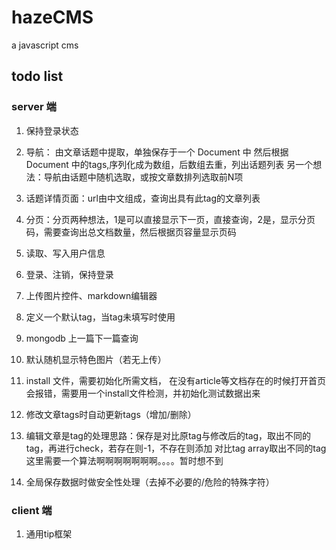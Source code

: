# hazeCMS
a javascript cms

## todo list

### server 端
1. 保持登录状态

2. 导航：
由文章话题中提取，单独保存于一个 Document 中
然后根据 Document 中的tags,序列化成为数组，后数组去重，列出话题列表
另一个想法：导航由话题中随机选取，或按文章数排列选取前N项

3. 话题详情页面：url由中文组成，查询出具有此tag的文章列表

4. 分页：分页两种想法，1是可以直接显示下一页，直接查询，2是，显示分页码，需要查询出总文档数量，然后根据页容量显示页码

5. 读取、写入用户信息

6. 登录、注销，保持登录

7. 上传图片控件、markdown编辑器

8. 定义一个默认tag，当tag未填写时使用

9. mongodb 上一篇下一篇查询

10. 默认随机显示特色图片（若无上传）

11. install 文件，需要初始化所需文档， 在没有article等文档存在的时候打开首页会报错，需要用一个install文件检测，并初始化测试数据出来

12. 修改文章tags时自动更新tags（增加/删除）

13. 编辑文章是tag的处理思路：保存是对比原tag与修改后的tag，取出不同的tag，再进行check，若存在则-1，不存在则添加
    对比tag array取出不同的tag
    这里需要一个算法啊啊啊啊啊啊啊。。。。暂时想不到

14. 全局保存数据时做安全性处理（去掉不必要的/危险的特殊字符）

### client 端
1. 通用tip框架